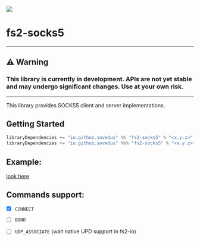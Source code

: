 [![](https://maven-badges.sml.io/sonatype-central/io.github.sovedus/fs2-socks5_2.13/badge.svg)](https://central.sonatype.com/search?q=fs2-socks5)

# fs2-socks5

---

## ⚠️ Warning
### This library is currently in development. APIs are not yet stable and may undergo significant changes. Use at your own risk.

---

This library provides SOCKS5 client and server implementations.

## Getting Started

```scala
libraryDependencies += "io.github.sovedus" %% "fs2-socks5" % "<x.y.z>" // for JVM
libraryDependencies += "io.github.sovedus" %%% "fs2-socks5" % "<x.y.z>" // for Scala Native
```



## Example:
[look here](/example/src/main/scala/io/github/sovedus/socks5/example)

## Commands support:
- [x] `CONNECT`
- [ ] `BIND`
- [ ] `UDP_ASSOCIATE` (wait native UPD support in fs2-io)




